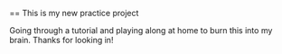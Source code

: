 == This is my new practice project

Going through a tutorial and playing along at home to burn this into my brain. Thanks for looking in!



